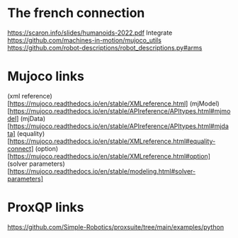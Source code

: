 # The french connection
https://scaron.info/slides/humanoids-2022.pdf
Integrate https://github.com/machines-in-motion/mujoco_utils
https://github.com/robot-descriptions/robot_descriptions.py#arms

# Mujoco links
(xml reference)[https://mujoco.readthedocs.io/en/stable/XMLreference.html]
(mjModel)[https://mujoco.readthedocs.io/en/stable/APIreference/APItypes.html#mjmodel]
(mjData)[https://mujoco.readthedocs.io/en/stable/APIreference/APItypes.html#mjdata]
(equality)[https://mujoco.readthedocs.io/en/stable/XMLreference.html#equality-connect]
(option)[https://mujoco.readthedocs.io/en/stable/XMLreference.html#option]
(solver parameters)[https://mujoco.readthedocs.io/en/stable/modeling.html#solver-parameters]

# ProxQP links
https://github.com/Simple-Robotics/proxsuite/tree/main/examples/python
